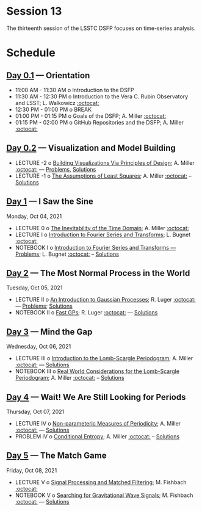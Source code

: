 # Session 13

The thirteenth session of the LSSTC DSFP focuses on time-series analysis.

# Schedule

## [Day 0.1](Day0) — Orientation

 * 11:00 AM - 11:30 AM  o  Introduction to the DSFP
 * 11:30 AM - 12:30 PM  o  Introduction to the Vera C. Rubin Observatory and LSST; L. Walkowicz [:octocat:](https://github.com/lmwalkowicz)
 * 12:30 PM - 01:00 PM  o  BREAK
 * 01:00 PM - 01:15 PM  o  Goals of the DSFP; A. Miller [:octocat:](https://github.com/adamamiller)
 * 01:15 PM - 02:00 PM  o  GitHub Repositories and the DSFP; A. Miller [:octocat:](https://github.com/adamamiller)

## [Day 0.2](Day0) — Visualization and Model Building

 * LECTURE -2  o  [Building Visualizations Via Principles of Design](Day0/BuildingVisualizationsViaPrincipleOfDesign.pdf); A. Miller [:octocat:](https://github.com/adamamiller) — [Problems](Day0/TooBriefVisualization.ipynb), [Solutions](Day0/TooBriefVizSolutions.ipynb)
 * LECTURE -1  o  [The Assumptions of Least Squares](Day0/LeastSquaresAssumptions.ipynb); A. Miller [:octocat:](https://github.com/adamamiller) – [Solutions](Day0/LeastSquaresAssumptionsSolutions.ipynb)


## [Day 1](Day1) — I Saw the Sine 

Monday, Oct 04, 2021
 
 * LECTURE 0  o  [The Inevitability of the Time Domain](Day1/InevitabilityOfTheTimeDomain.ipynb); A. Miller [:octocat:](https://github.com/adamamiller)
 * LECTURE I  o  [Introduction to Fourier Series and Transforms](Day1/IntroductionToFourierSeriesAndTransforms.ipynb); L. Bugnet [:octocat:](https://github.com/lbugnet)
 * NOTEBOOK I  o  [Introduction to Fourier Series and Transforms — Problems](Day1/IntroductionToFourierSeriesAndTransforms.ipynb); L. Bugnet [:octocat:](https://github.com/lbugnet) – [Solutions](Day1/IntroductionToFourierSeriesAndTransformsSolutions.ipynb)

## [Day 2](Day2) — The Most Normal Process in the World

Tuesday, Oct 05, 2021

 * LECTURE II  o  [An Introduction to Gaussian Processes](Day2/AnIntroductionToGaussianProcesses.pdf); R. Luger [:octocat:](https://github.com/rodluger) — [Problems](Day2/01-Introduction-to-GPs.ipynb); [Solutions](Day2/answers/01-Introduction-to-GPs.ipynb)
 * NOTEBOOK II  o  [Fast GPs](Day2/02-Fast-GPs.ipynb); R. Luger [:octocat:](https://github.com/rodluger) — [Solutions](Day2/answers/02-Fast-GPs.ipynb)
 
## [Day 3](Day3) — Mind the Gap

Wednesday, Oct 06, 2021

 * LECTURE III  o  [Introduction to the Lomb-Scargle Periodogram](Day3/IntroductionToTheLombScarglePeriodogram.ipynb); A. Miller [:octocat:](https://github.com/adamamiller)  — [Solutions](Day3/IntroductionToTheLombScarglePeriodogramSolutions.ipynb)
 * NOTEBOOK III  o  [Real World Considerations for the Lomb-Scargle Periodogram](Day3/RealWorldLombScargle.ipynb); A. Miller [:octocat:](https://github.com/adamamiller) – [Solutions](Day3/RealWorldLombScargleSolutions.ipynb)


## [Day 4](Day4) — Wait! We Are Still Looking for Periods

Thursday, Oct 07, 2021

 * LECTURE IV  o  [Non-parameteric Measures of Periodicity](Day4/NonparametricMeasuresOfPeriodicity.ipynb); A. Miller [:octocat:](https://github.com/adamamiller) — [Solutions](Day4/NonparametricMeasuresOfPeriodicitySolutions.ipynb)
 * PROBLEM IV  o [Conditional Entropy](Day4/ConditionalEntropy.ipynb); A. Miller [:octocat:](https://github.com/adamamiller) – [Solutions](Day4/ConditionalEntropySolutions.ipynb)

## [Day 5](Day5) — The Match Game

Friday, Oct 08, 2021

 * LECTURE V  o  [Signal Processing and Matched Filtering](Day5/SignalProcessingAndMatchedFiltering.pdf); M. Fishbach [:octocat:](https://github.com/mfishbach)
 * NOTEBOOK V  o  [Searching for Gravitational Wave Signals](Day5/MatchedFilteringTutorial.ipynb); M. Fishbach [:octocat:](https://github.com/mfishbach) — [Solutions](Day5/MatchedFilteringTutorialSolutions.ipynb)
